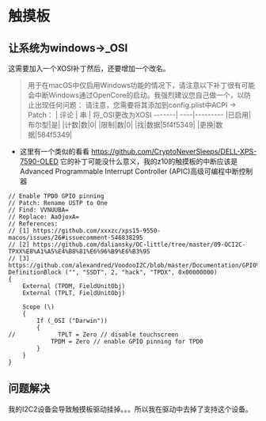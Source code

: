 # 触摸板
## 让系统为windows->_OSI
这需要加入一个XOSI补丁然后，还要增加一个改名。
> 用于在macOS中仅启用Windows功能的情况下，请注意以下补丁很有可能会中断Windows通过OpenCore的启动。我强烈建议您自己做一个，以防止出现任何问题：
> 请注意，您需要将其添加到config.plist中ACPI -> Patch：
> | 评论 |	串	| 将_OSI更改为XOSI
> -------| ----|---------
> |已启用|布尔型|是|
> |计数|数|0|
> |限制|数|0|
> |找|数据|5f4f5349|
> |更换|数据|584f5349|

* 这里有一个类似的看看
https://github.com/CryptoNeverSleeps/DELL-XPS-7590-OLED
它的补丁可能没什么意义，我的z10的触摸板的中断应该是Advanced Programmable Interrupt Controller (APIC)高级可编程中断控制器
```
// Enable TPD0 GPIO pinning
// Patch: Rename USTP to One 
// Find: VVNUUBA=
// Replace: AaOjoxA=
// References:
// [1] https://github.com/xxxzc/xps15-9550-macos/issues/26#issuecomment-546838295
// [2] https://github.com/daliansky/OC-little/tree/master/09-OCI2C-TPXX%E8%A1%A5%E4%B8%81%E6%96%B9%E6%B3%95
// [3] https://github.com/alexandred/VoodooI2C/blob/master/Documentation/GPIO%20Pinning.md
DefinitionBlock ("", "SSDT", 2, "hack", "TPDX", 0x00000000)
{
    External (TPDM, FieldUnitObj)
    External (TPLT, FieldUnitObj)

    Scope (\)
    {
        If (_OSI ("Darwin"))
        {
//            TPLT = Zero // disable touchscreen
            TPDM = Zero // enable GPIO pinning for TPD0
        }
    }
}
```

## 问题解决
我的I2C2设备会导致触摸板驱动挂掉。。。所以我在驱动中去掉了支持这个设备。